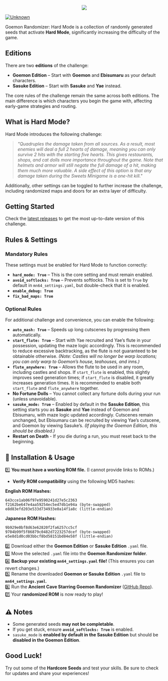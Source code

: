 
<p align="center"><img src="https://i.imgur.com/sylzjp8.png"></p>

[![Unknown](https://img.shields.io/badge/Untested_Seed-565656?logo=awesomelists&logoColor=ffffff)](https://)

Goemon Randomizer: Hard Mode is a collection of randomly generated seeds that activate **Hard Mode**, significantly increasing the difficulty of the game.  

## Editions  

There are two **editions** of the challenge:  

- **Goemon Edition** – Start with **Goemon** and **Ebisumaru** as your default characters.  
- **Sasuke Edition** – Start with **Sasuke** and **Yae** instead.  

The core rules of the challenge remain the same across both editions. The main difference is which characters you begin the game with, affecting early-game strategies and routing.  

## What is Hard Mode?  
Hard Mode introduces the following challenge:  

> *"Quadruples the damage taken from all sources. As a result, most enemies will deal a full 2 hearts of damage, meaning you can only survive 2 hits with the starting five hearts. This gives restaurants, shops, and cat dolls more importance throughout the game. Note that helmets and armor will still negate the full damage of a hit, making them much more valuable. A side effect of this option is that any damage taken during the Sweets Minigame is a one-hit kill."*  

Additionally, other settings can be toggled to further increase the challenge, including randomized maps and doors for an extra layer of difficulty.  

## Getting Started  
Check the [latest releases](https://github.com/YOUR-REPO/releases) to get the most up-to-date version of this challenge.  

## Rules & Settings  

### **Mandatory Rules**  
These settings must be enabled for Hard Mode to function correctly:  

- **`hard_mode: True`** – This is the core setting and must remain enabled.  
- **`avoid_softlocks: True`** – Prevents softlocks. This is set to `True` by default in `mn64_settings.yaml`, but double-check that it is enabled.  
- **`enable_debug: True`**  
- **`fix_bad_maps: True`**  

### **Optional Rules**  
For additional challenge and convenience, you can enable the following:  

- **`auto_mash: True`** – Speeds up long cutscenes by progressing them automatically.  
- **`start_flute: True`** – Start with Yae recruited and Yae’s flute in your possession, updating the maze logic accordingly. This is recommended to reduce excessive backtracking, as the flute is not guaranteed to be obtainable otherwise. *(Note: Castles will no longer be warp locations; you can only warp to Goemon’s house, teahouses, and inns.)*  
- **`flute_anywhere: True`** – Allows the flute to be used in any room, including castles and shops. If `start_flute` is enabled, this slightly improves seed generation times; if `start_flute` is disabled, it greatly increases generation times. It is recommended to enable both `start_flute` and `flute_anywhere` together.  
- **No Fortune Dolls** – You cannot collect any fortune dolls during your run (unless unavoidable).  
- **`sasuke_mode: True`** – Enabled by default in the **Sasuke Edition**, this setting starts you as **Sasuke** and **Yae** instead of Goemon and Ebisumaru, with maze logic updated accordingly. Cutscenes remain unchanged, but Ebisumaru can be recruited by viewing Yae’s cutscene, and Goemon by viewing Sasuke’s. *(If playing the Goemon Edition, this should be disabled.)*
- **Restart on Death** - If you die during a run, you must reset back to the beginning.
## 🔧 Installation & Usage  

1️⃣ **You must have a working ROM file.** (I cannot provide links to ROMs.)  
   - **Verify ROM compatibility** using the following MD5 hashes:  

   **English ROM Hashes:**  
   ```
   643cce1ab06f97e9590241d27e5c2363  
   f2162be647e4aa59254ec5ed7db1e94a (byte-swapped)  
   e8d83efd203e533d734933e0a14f1a8c (little-endian)  
   ```  
   
   **Japanese ROM Hashes:**  
   ```
   9b929e0bf8d63e62820f2fa6257cc5cf  
   9704b99f5f86879c0482d7223257dcef (byte-swapped)  
   e5e8d1d0cd03bbcf8bd58151bd84e58f (little-endian)  
   ```  

2️⃣ Download either the **Goemon Edition** or **Sasuke Edition** `.yaml` file.  
3️⃣ Move the selected `.yaml` file into the **Goemon Randomizer folder**.  
4️⃣ **Backup your existing `mn64_settings.yaml` file!** (This ensures you can revert changes.)  
5️⃣ Rename the downloaded **Goemon or Sasuke Edition** `.yaml` file to **`mn64_settings.yaml`**.  
6️⃣ Run the **Ancient Cave Starring Goemon Randomizer** ([GitHub Repo](https://github.com/abyssonym/mn64rando)).  
7️⃣ Your **randomized ROM** is now ready to play!  

## ⚠️ Notes  

- Some generated seeds **may not be completable**.  
- If you get stuck, ensure **`avoid_softlocks: True`** is enabled.  
- `sasuke_mode` is **enabled by default in the Sasuke Edition** but should be **disabled in the Goemon Edition**.  

## Good Luck!  
Try out some of the **Hardcore Seeds** and test your skills. Be sure to check for updates and share your experiences!  
